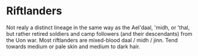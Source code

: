 # Riftlanders

Not realy a distinct lineage in the same way as the Ael'daal, 'midh, or 'thal, but rather retired soldiers and camp followers (and their descendants) from the Uon war. 
Most riftlanders are mixed-blood daal / midh / jinn. Tend towards medium or pale skin and medium to dark hair.